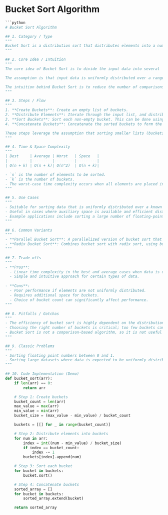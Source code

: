 # Bucket Sort Algorithm

```python
```python
# Bucket Sort Algorithm

## 1. Category / Type
"""
Bucket Sort is a distribution sort that distributes elements into a number of buckets, sorts these buckets individually, and then combines them.
"""

## 2. Core Idea / Intuition
"""
The core idea of Bucket Sort is to divide the input data into several 'buckets', which are then sorted individually, either using another sorting algorithm or by recursively applying the bucket sorting process. 

The assumption is that input data is uniformly distributed over a range, and this characteristic can be leveraged to sort the data efficiently.

The intuition behind Bucket Sort is to reduce the number of comparisons needed to sort the entire dataset by reducing the problem size into smaller, more manageable pieces.
"""

## 3. Steps / Flow
"""
1. **Create Buckets**: Create an empty list of buckets.
2. **Distribute Elements**: Iterate through the input list, and distribute each element into its respective bucket based on a hashing function.
3. **Sort Buckets**: Sort each non-empty bucket. This can be done using any sorting algorithm, but insertion sort is commonly used for its efficiency on small datasets.
4. **Concatenate Buckets**: Concatenate the sorted buckets to form the final sorted array.

These steps leverage the assumption that sorting smaller lists (buckets) is more efficient than sorting one large list.
"""

## 4. Time & Space Complexity
"""
| Best     | Average | Worst   | Space   |
|----------|---------|---------|---------|
| O(n + k) | O(n + k)| O(n^2)  | O(n + k)|

- `n` is the number of elements to be sorted.
- `k` is the number of buckets.
- The worst-case time complexity occurs when all elements are placed into a single bucket.
"""

## 5. Use Cases
"""
- Suitable for sorting data that is uniformly distributed over a known range.
- Useful in cases where auxiliary space is available and efficient distribution of data into buckets can be achieved.
- Example applications include sorting a large number of floating-point numbers that lie within a specific range.
"""

## 6. Common Variants
"""
- **Parallel Bucket Sort**: A parallelized version of bucket sort that distributes buckets across multiple processors for concurrent sorting.
- **Radix Bucket Sort**: Combines bucket sort with radix sort, using bucket sort for each digit or group of digits.
"""

## 7. Trade-offs
"""
- **Pros**:
  - Linear time complexity in the best and average cases when data is uniformly distributed.
  - Simple and intuitive approach for certain types of data.
  
- **Cons**:
  - Poor performance if elements are not uniformly distributed.
  - Requires additional space for buckets.
  - Choice of bucket count can significantly affect performance.
"""

## 8. Pitfalls / Gotchas
"""
- The efficiency of bucket sort is highly dependent on the distribution of the input data. If the data is not evenly distributed, performance may degrade to O(n^2).
- Choosing the right number of buckets is critical; too few buckets can lead to inefficiencies, while too many can increase overhead.
- Bucket Sort is not a comparison-based algorithm, so it is not useful for generic comparison operations.
"""

## 9. Classic Problems
"""
- Sorting floating point numbers between 0 and 1.
- Sorting large datasets where data is expected to be uniformly distributed over a known range.
"""

## 10. Code Implementation (Demo)
def bucket_sort(arr):
    if len(arr) == 0:
        return arr

    # Step 1: Create buckets
    bucket_count = len(arr)
    max_value = max(arr)
    min_value = min(arr)
    bucket_size = (max_value - min_value) / bucket_count

    buckets = [[] for _ in range(bucket_count)]

    # Step 2: Distribute elements into buckets
    for num in arr:
        index = int((num - min_value) / bucket_size)
        if index == bucket_count:
            index -= 1
        buckets[index].append(num)

    # Step 3: Sort each bucket
    for bucket in buckets:
        bucket.sort()

    # Step 4: Concatenate buckets
    sorted_array = []
    for bucket in buckets:
        sorted_array.extend(bucket)

    return sorted_array
```
```